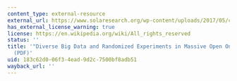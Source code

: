 ```yaml
---
content_type: external-resource
external_url: https://www.solaresearch.org/wp-content/uploads/2017/05/chapter18.pdf
has_external_license_warning: true
license: https://en.wikipedia.org/wiki/All_rights_reserved
status: ''
title: '"Diverse Big Data and Randomized Experiments in Massive Open Online Courses"
  (PDF)'
uid: 183c62d0-06f3-4ead-9d2c-7500bf8adb51
wayback_url: ''
---
```

